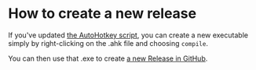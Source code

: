 # How to create a new release

If you've updated [the AutoHotkey script](../src/CloseZoomWindowsAfterJoiningMeeting.ahk), you can create a new executable simply by right-clicking on the .ahk file and choosing `compile`.

You can then use that .exe to create [a new Release in GitHub](https://github.com/deadlydog/CloseZoomWindowsAfterJoiningMeeting/releases).
